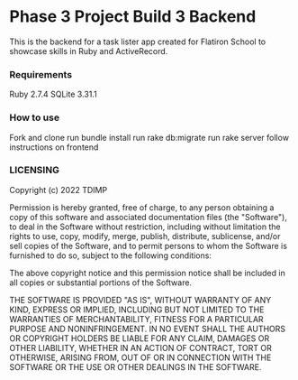 # Phase 3 Project Build 3 Backend
This is the backend for a task lister app created for
Flatiron School to showcase skills in Ruby and ActiveRecord.

### Requirements

Ruby 2.7.4
SQLite 3.31.1

### How to use
Fork and clone
run bundle install
run rake db:migrate
run rake server
follow instructions on frontend

### LICENSING

Copyright (c) 2022 TDIMP

Permission is hereby granted, free of charge, to any person obtaining a copy
of this software and associated documentation files (the "Software"), to deal
in the Software without restriction, including without limitation the rights
to use, copy, modify, merge, publish, distribute, sublicense, and/or sell
copies of the Software, and to permit persons to whom the Software is
furnished to do so, subject to the following conditions:

The above copyright notice and this permission notice shall be included in all
copies or substantial portions of the Software.

THE SOFTWARE IS PROVIDED "AS IS", WITHOUT WARRANTY OF ANY KIND,
EXPRESS OR IMPLIED, INCLUDING BUT NOT LIMITED TO THE WARRANTIES OF
MERCHANTABILITY, FITNESS FOR A PARTICULAR PURPOSE AND NONINFRINGEMENT.
IN NO EVENT SHALL THE AUTHORS OR COPYRIGHT HOLDERS BE LIABLE FOR ANY CLAIM,
DAMAGES OR OTHER LIABILITY, WHETHER IN AN ACTION OF CONTRACT, TORT OR
OTHERWISE, ARISING FROM, OUT OF OR IN CONNECTION WITH THE SOFTWARE OR THE USE
OR OTHER DEALINGS IN THE SOFTWARE.